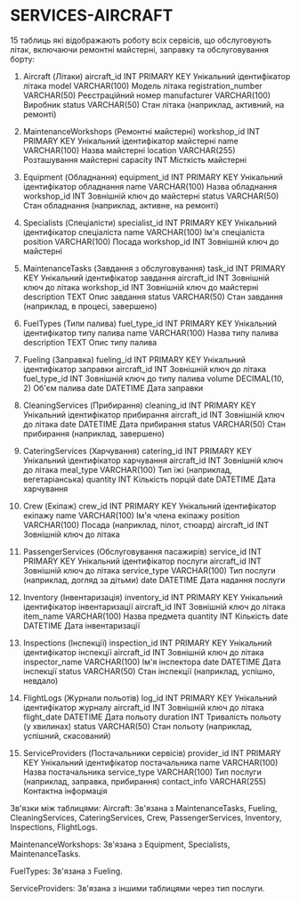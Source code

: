 # SERVICES-AIRCRAFT

15 таблиць які відображають роботу всіх сервісів, що обслуговують літак, 
включаючи ремонтні майстерні, заправку та обслуговування борту:

1. Aircraft (Літаки)
    aircraft_id	INT PRIMARY KEY	Унікальний ідентифікатор літака
    model	VARCHAR(100)	Модель літака
    registration_number	VARCHAR(50)	Реєстраційний номер
    manufacturer	VARCHAR(100)	Виробник
    status	VARCHAR(50)	Стан літака (наприклад, активний, на ремонті)

2. MaintenanceWorkshops (Ремонтні майстерні)
    workshop_id	INT PRIMARY KEY	Унікальний ідентифікатор майстерні
    name	VARCHAR(100)	Назва майстерні
    location	VARCHAR(255)	Розташування майстерні
    capacity	INT	Місткість майстерні

3. Equipment (Обладнання)
    equipment_id	INT PRIMARY KEY	Унікальний ідентифікатор обладнання
    name	VARCHAR(100)	Назва обладнання
    workshop_id	INT	Зовнішній ключ до майстерні
    status	VARCHAR(50)	Стан обладнання (наприклад, активне, на ремонті)

4. Specialists (Спеціалісти)
    specialist_id	INT PRIMARY KEY	Унікальний ідентифікатор спеціаліста
    name	VARCHAR(100)	Ім'я спеціаліста
    position	VARCHAR(100)	Посада
    workshop_id	INT	Зовнішній ключ до майстерні

5. MaintenanceTasks (Завдання з обслуговування)
    task_id	INT PRIMARY KEY	Унікальний ідентифікатор завдання
    aircraft_id	INT	Зовнішній ключ до літака
    workshop_id	INT	Зовнішній ключ до майстерні
    description	TEXT	Опис завдання
    status	VARCHAR(50)	Стан завдання (наприклад, в процесі, завершено)

6. FuelTypes (Типи палива)
    fuel_type_id	INT PRIMARY KEY	Унікальний ідентифікатор типу палива
    name	VARCHAR(100)	Назва типу палива
    description	TEXT	Опис типу палива

7. Fueling (Заправка)
    fueling_id	INT PRIMARY KEY	Унікальний ідентифікатор заправки
    aircraft_id	INT	Зовнішній ключ до літака
    fuel_type_id	INT	Зовнішній ключ до типу палива
    volume	DECIMAL(10, 2)	Об'єм палива
    date	DATETIME	Дата заправки

8. CleaningServices (Прибирання)
    cleaning_id	INT PRIMARY KEY	Унікальний ідентифікатор прибирання
    aircraft_id	INT	Зовнішній ключ до літака
    date	DATETIME	Дата прибирання
    status	VARCHAR(50)	Стан прибирання (наприклад, завершено)

9. CateringServices (Харчування)
    catering_id	INT PRIMARY KEY	Унікальний ідентифікатор харчування
    aircraft_id	INT	Зовнішній ключ до літака
    meal_type	VARCHAR(100)	Тип їжі (наприклад, вегетаріанська)
    quantity	INT	Кількість порцій
    date	DATETIME	Дата харчування

10. Crew (Екіпаж)
        crew_id	INT PRIMARY KEY	Унікальний ідентифікатор екіпажу
        name	VARCHAR(100)	Ім'я члена екіпажу
        position	VARCHAR(100)	Посада (наприклад, пілот, стюард)
        aircraft_id	INT	Зовнішній ключ до літака

11. PassengerServices (Обслуговування пасажирів)
        service_id	INT PRIMARY KEY	Унікальний ідентифікатор послуги
        aircraft_id	INT	Зовнішній ключ до літака
        service_type	VARCHAR(100)	Тип послуги (наприклад, догляд за дітьми)
        date	DATETIME	Дата надання послуги

12. Inventory (Інвентаризація)
        inventory_id	INT PRIMARY KEY	Унікальний ідентифікатор інвентаризації
        aircraft_id	INT	Зовнішній ключ до літака
        item_name	VARCHAR(100)	Назва предмета
        quantity	INT	Кількість
        date	DATETIME	Дата інвентаризації

13. Inspections (Інспекції)
        inspection_id	INT PRIMARY KEY	Унікальний ідентифікатор інспекції
        aircraft_id	INT	Зовнішній ключ до літака
        inspector_name	VARCHAR(100)	Ім'я інспектора
        date	DATETIME	Дата інспекції
        status	VARCHAR(50)	Стан інспекції (наприклад, успішно, невдало)

14. FlightLogs (Журнали польотів)
        log_id	INT PRIMARY KEY	Унікальний ідентифікатор журналу
        aircraft_id	INT	Зовнішній ключ до літака
        flight_date	DATETIME	Дата польоту
        duration	INT	Тривалість польоту (у хвилинах)
        status	VARCHAR(50)	Стан польоту (наприклад, успішний, скасований)

15. ServiceProviders (Постачальники сервісів)
        provider_id	INT PRIMARY KEY	Унікальний ідентифікатор постачальника
        name	VARCHAR(100)	Назва постачальника
        service_type	VARCHAR(100)	Тип послуги (наприклад, заправка, прибирання)
        contact_info	VARCHAR(255)	Контактна інформація

Зв'язки між таблицями:
Aircraft:
    Зв'язана з MaintenanceTasks, Fueling, CleaningServices, CateringServices, Crew, PassengerServices, Inventory, Inspections, FlightLogs.

MaintenanceWorkshops:
    Зв'язана з Equipment, Specialists, MaintenanceTasks.

FuelTypes:
    Зв'язана з Fueling.

ServiceProviders:
    Зв'язана з іншими таблицями через тип послуги.


